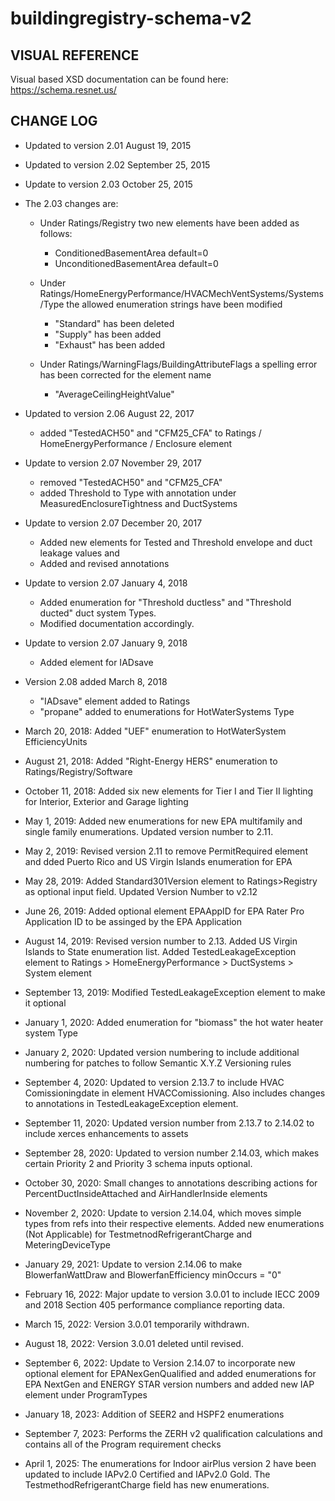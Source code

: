 # buildingregistry-schema-v2

## VISUAL REFERENCE
Visual based XSD documentation can be found here:
https://schema.resnet.us/

## CHANGE LOG
* Updated to version 2.01 August 19, 2015

* Updated to version 2.02 September 25, 2015

* Update to version 2.03 October 25, 2015

* The 2.03 changes are:
  * Under Ratings/Registry two new elements have been added as follows:
    * ConditionedBasementArea default=0
    * UnconditionedBasementArea default=0
    
  * Under Ratings/HomeEnergyPerformance/HVACMechVentSystems/Systems/Type the allowed enumeration strings have been modified
    * "Standard" has been deleted
    * "Supply" has been added
    * "Exhaust" has been added
    
  * Under Ratings/WarningFlags/BuildingAttributeFlags a spelling error has been corrected for the element name
    * "AverageCeilingHeightValue"
    
* Updated to version 2.06 August 22, 2017
  * added "TestedACH50" and "CFM25_CFA" to  Ratings / HomeEnergyPerformance / Enclosure element

* Update to version 2.07 November 29, 2017
  * removed "TestedACH50" and "CFM25_CFA"
  * added Threshold to Type with annotation under MeasuredEnclosureTightness and DuctSystems
    
* Update to version 2.07 December 20, 2017
  * Added new elements for Tested and Threshold envelope and duct leakage values and 
  * Added and revised annotations
    
* Update to version 2.07 January 4, 2018
  * Added enumeration for "Threshold ductless" and "Threshold ducted" duct system Types. 
  * Modified documentation accordingly.
    
* Update to version 2.07 January 9, 2018
  * Added element for IADsave 

* Version 2.08 added March 8, 2018
  * "IADsave" element added to Ratings
  * "propane" added to enumerations for HotWaterSystems Type
    
* March 20, 2018: Added "UEF" enumeration to HotWaterSystem EfficiencyUnits
    
* August 21, 2018: Added "Right-Energy HERS" enumeration to Ratings/Registry/Software

* October 11, 2018: Added six new elements for Tier I and Tier II lighting for Interior, Exterior and Garage lighting
    
* May 1, 2019: Added new enumerations for new EPA multifamily and single family enumerations. Updated version number to 2.11.

* May 2, 2019: Revised version 2.11 to remove PermitRequired element and dded Puerto Rico and US Virgin Islands enumeration for EPA
    
* May 28, 2019: Added Standard301Version element to Ratings>Registry as optional input field. Updated Version Number to v2.12
    
* June 26, 2019: Added optional element EPAAppID for EPA Rater Pro Application ID to be assinged by the EPA Application

* August 14, 2019: Revised version number to 2.13. Added US Virgin Islands to State enumeration list. Added TestedLeakageException element to Ratings > HomeEnergyPerformance > DuctSystems > System element
    
* September 13, 2019: Modified TestedLeakageException element to make it optional
       
* January 1, 2020: Added enumeration for "biomass" the hot water heater system Type

* January 2, 2020: Updated version numbering to include additional numbering for patches to follow Semantic X.Y.Z Versioning rules
    
* September 4, 2020: Updated to version 2.13.7 to include HVAC Comissioningdate in element HVACComissioning. Also includes changes to annotations in TestedLeakageException element.

* September 11, 2020: Updated version number from 2.13.7 to 2.14.02 to include xerces enhancements to assets

* September 28, 2020: Updated to version number 2.14.03, which makes certain Priority 2 and Priority 3 schema inputs optional.

* October 30, 2020: Small changes to annotations describing actions for PercentDuctInsideAttached and AirHandlerInside elements

* November 2, 2020: Update to version 2.14.04, which moves simple types from refs into their respective elements.
    Added new enumerations (Not Applicable) for TestmetnodRefrigerantCharge and MeteringDeviceType
    
* January 29, 2021: Update to version 2.14.06 to make BlowerfanWattDraw and BlowerfanEfficiency minOccurs = "0"
    
* February 16, 2022: Major update to version 3.0.01 to include IECC 2009 and 2018 Section 405 performance compliance reporting data.
    
* March 15, 2022: Version 3.0.01 temporarily withdrawn.
    
* August 18, 2022: Version 3.0.01 deleted until revised.
    
* September 6, 2022: Update to Version 2.14.07 to incorporate new optional element for EPANexGenQualified and added enumerations for EPA NextGen and ENERGY STAR version numbers and added new IAP element under ProgramTypes

* January 18, 2023: Addition of SEER2 and HSPF2 enumerations

* September 7, 2023: Performs the ZERH v2 qualification calculations and contains all of the Program requirement checks

* April 1, 2025: The enumerations for Indoor airPlus version 2 have been updated to include IAPv2.0 Certified and IAPv2.0 Gold. The TestmethodRefrigerantCharge field has new enumerations.